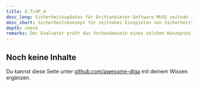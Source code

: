 ```yaml
---
title: O.TrdP_4
desc_long: Sicherheitsupdates für Drittanbieter-Software MUSS zeitnah integriert und per Update dem Nutzer zur Verfügung gestellt werden. Der Hersteller MUSS ein Sicherheitskonzept vorlegen, das anhand der Kritikalität ausnutzbarer Schwachstellen die geduldete Weiternutzung für die Web-Anwendung, bzw. das Hintergrundsystem festlegt. Nachdem die Übergangsfrist (Grace Period) abgelaufen ist, DARF die Web-Anwendung NICHT mehr zur Benutzung angeboten werden.
desc_short: Sicherheitskonzept für zeitnahes Einspielen von Sicherheitsupdates für Drittanbieter-Software.    
depth: check
remarks: Der Evaluator prüft das Vorhandensein eines solchen Konzeptes. Eine inhaltliche Prüfung ist im Rahmen der TR nicht erforderlich. Zusätzlich prüft der Evaluator, ob der Hersteller eine Mitigationsstrategie bereitstellt.
---
```


## Noch keine Inhalte

Du kannst diese Seite unter [github.com/awesome-diga](https://github.com/awesome-diga/tr-faq) mit deinem Wissen ergänzen.
